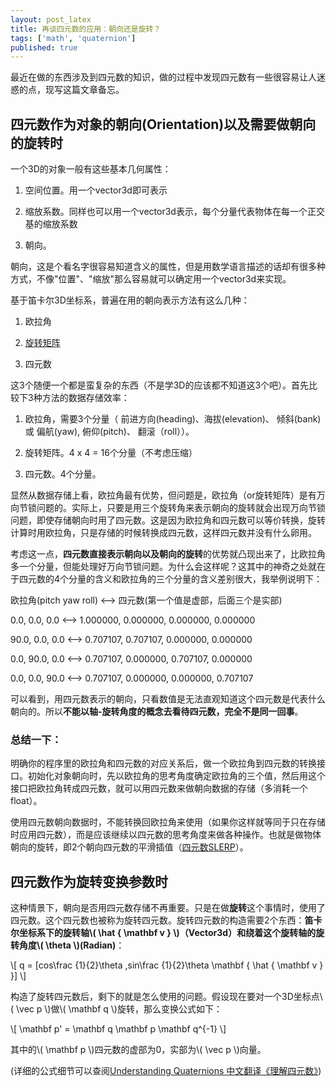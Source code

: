```yaml
---
layout: post_latex
title: 再谈四元数的应用：朝向还是旋转？
tags: ['math', 'quaternion']
published: true
---
```


最近在做的东西涉及到四元数的知识，做的过程中发现四元数有一些很容易让人迷惑的点，现写这篇文章备忘。

<!--more-->

## 四元数作为对象的朝向(Orientation)以及需要做朝向的旋转时

一个3D的对象一般有这些基本几何属性：

1. 空间位置。用一个vector3d即可表示

2. 缩放系数。同样也可以用一个vector3d表示，每个分量代表物体在每一个正交基的缩放系数

3. 朝向。

朝向，这是个看名字很容易知道含义的属性，但是用数学语言描述的话却有很多种方式，不像"位置"、"缩放"那么容易就可以确定用一个vector3d来实现。

基于笛卡尔3D坐标系，普遍在用的朝向表示方法有这么几种：

1. 欧拉角

2. [旋转矩阵](http://www.qiujiawei.com/linear-algebra-14/)

3. 四元数

这3个随便一个都是蛮复杂的东西（不是学3D的应该都不知道这3个吧）。首先比较下3种方法的数据存储效率：

1. 欧拉角，需要3个分量（ 前进方向(heading)、海拔(elevation)、 倾斜(bank) 或 偏航(yaw),
俯仰(pitch)、 翻滚（roll））。

2. 旋转矩阵。4 x 4 = 16个分量（不考虑压缩）

3. 四元数。4个分量。

显然从数据存储上看，欧拉角最有优势，但问题是，欧拉角（or旋转矩阵）是有万向节锁问题的。实际上，只要是用三个旋转角来表示朝向的旋转就会出现万向节锁问题，即使存储朝向时用了四元数。这是因为欧拉角和四元数可以等价转换，旋转计算时用欧拉角，只是存储的时候转换成四元数，这样四元数并没有什么卵用。

考虑这一点，**四元数直接表示朝向以及朝向的旋转**的优势就凸现出来了，比欧拉角多一个分量，但能处理好万向节锁问题。为什么会这样呢？这其中的神奇之处就在于四元数的4个分量的含义和欧拉角的三个分量的含义差别很大，我举例说明下：

欧拉角(pitch yaw roll)  <—> 四元数(第一个值是虚部，后面三个是实部)

0.0,  0.0,  0.0  <—> 1.000000, 0.000000, 0.000000, 0.000000

90.0, 0.0,  0.0  <—> 0.707107, 0.707107, 0.000000, 0.000000

0.0, 90.0,  0.0  <—> 0.707107, 0.000000, 0.707107, 0.000000

0.0,  0.0, 90.0  <—> 0.707107, 0.000000, 0.000000, 0.707107

可以看到，用四元数表示的朝向，只看数值是无法直观知道这个四元数是代表什么朝向的。所以**不能以轴-旋转角度的概念去看待四元数，完全不是同一回事**。

### 总结一下：

明确你的程序里的欧拉角和四元数的对应关系后，做一个欧拉角到四元数的转换接口。初始化对象朝向时，先以欧拉角的思考角度确定欧拉角的三个值，然后用这个接口把欧拉角转成四元数，就可以用四元数来做朝向数据的存储（多消耗一个float）。

使用四元数朝向数据时，不能转换回欧拉角来使用（如果你这样就等同于只在存储时应用四元数），而是应该继续以四元数的思考角度来做各种操作。也就是做物体朝向的旋转，即2个朝向四元数的平滑插值（[四元数SLERP](http://www.qiujiawei.com/understanding-quaternions/#7)）。



## 四元数作为旋转变换参数时

这种情景下，朝向是否用四元数存储不再重要。只是在做**旋转**这个事情时，使用了四元数。这个四元数也被称为旋转四元数。旋转四元数的构造需要2个东西：**笛卡尔坐标系下的旋转轴\\( \\hat \{ \\mathbf v \} \\)（Vector3d）和绕着这个旋转轴的旋转角度\\( \\theta \\)(Radian)**：

\\[ q = [cos\\frac \{1\}\{2\}\\theta ,sin\\frac \{1\}\{2\}\\theta \\mathbf \{ \\hat \{ \\mathbf v \} \}] \\]


构造了旋转四元数后，剩下的就是怎么使用的问题。假设现在要对一个3D坐标点\\( \\vec p \\)做\\( \\mathbf q \\)旋转，那么变换公式如下：

\\[ \\mathbf p' = \\mathbf q \\mathbf p \\mathbf q\^\{-1\} \\]

其中的\\( \\mathbf p \\)四元数的虚部为0，实部为\\( \\vec p \\)向量。



(详细的公式细节可以查阅[Understanding Quaternions 中文翻译《理解四元数》](http://www.qiujiawei.com/understanding-quaternions))